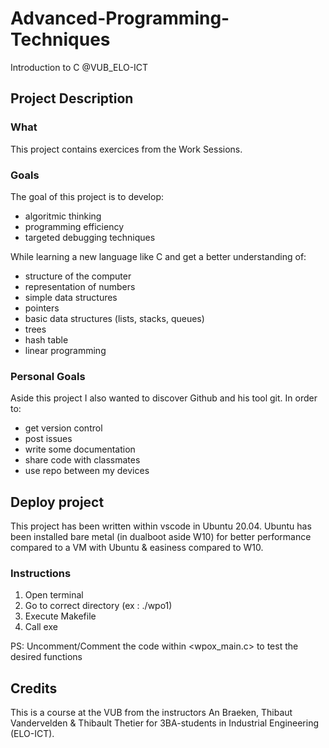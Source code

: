 # Advanced-Programming-Techniques
Introduction to C @VUB_ELO-ICT

## Project Description

### What
This project contains exercices from the Work Sessions. 

### Goals
The goal of this project is to develop:
- algoritmic thinking 
- programming efficiency
- targeted debugging techniques

While learning a new language like C and get a better understanding of:
- structure of the computer
- representation of numbers
- simple data structures
- pointers
- basic data structures (lists, stacks, queues)
- trees
- hash table
- linear programming

### Personal Goals
Aside this project I also wanted to discover Github and his tool git.
In order to:
- get version control
- post issues
- write some documentation
- share code with classmates 
- use repo between my devices

## Deploy project
This project has been written within vscode in Ubuntu 20.04.
Ubuntu has been installed bare metal (in dualboot aside W10) for better performance compared to a VM with Ubuntu & easiness compared to W10.

### Instructions
1. Open terminal
2. Go to correct directory (ex : ./wpo1)
3. Execute Makefile
4. Call exe

PS: Uncomment/Comment the code within <wpox_main.c> to test the desired functions

## Credits 
This is a course at the VUB from the instructors An Braeken, Thibaut Vandervelden & Thibault Thetier for 3BA-students in Industrial Engineering (ELO-ICT).

